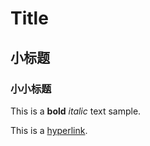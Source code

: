 # Title
## 小标题
### 小小标题
This is a **bold** *italic* text sample.

This is a [hyperlink](https://google.com/ncr).
